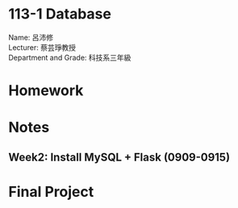 # 113-1 Database
Name: 呂沛修  
Lecturer: 蔡芸琤教授  
Department and Grade: 科技系三年級 

# Homework

# Notes

## Week2: Install MySQL + Flask (0909-0915) 


# Final Project  


